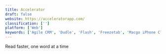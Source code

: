 ```yaml
---
title: Accelerator
draft: false 
website: https://acceleratorapp.com/
classification: ['']
platform: ['Web']
keywords: ['Agile CRM', 'Dudle', 'Flash', 'Freezetab', 'Macgo iPhone Cleaner', 'Mailist', 'Mailswipe', 'Moovly', 'Pinboard', 'Read í\xa0½í²© Faster', 'ReadQuick', 'Save on Facebook', 'Script 2 Time', 'Spritz Bookmarklet', 'Squirt', 'ZeroBounce', 'mailfloss']
---
```

Read faster, one word at a time